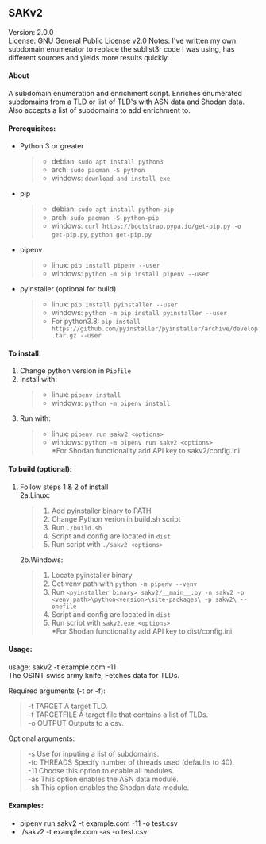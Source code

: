 ## SAKv2
Version: 2.0.0  
License: GNU General Public License v2.0
Notes: I've written my own subdomain enumerator to replace the sublist3r code I was using, has different sources and yields more results quickly. 

#### About
A subdomain enumeration and enrichment script. Enriches enumerated subdomains from a TLD or list of TLD's with ASN data and Shodan data. Also accepts a list of subdomains to add enrichment to.

#### Prerequisites:
- Python 3 or greater
    > - debian: `sudo apt install python3`  
    > - arch: `sudo pacman -S python`  
    > - windows: `download and install exe`  
- pip
    > - debian: `sudo apt install python-pip`  
    > - arch: `sudo pacman -S python-pip`  
    > - windows: `curl https://bootstrap.pypa.io/get-pip.py -o get-pip.py`, `python get-pip.py`  
- pipenv
    > - linux: `pip install pipenv --user`  
    > - windows: `python -m pip install pipenv --user`  
- pyinstaller (optional for build)
    > - linux: `pip install pyinstaller --user`  
    > - windows: `python -m pip install pyinstaller --user`  
    > - For python3.8: `pip install https://github.com/pyinstaller/pyinstaller/archive/develop.tar.gz --user`  

#### To install: 
1. Change python version in `Pipfile`
2. Install with:
    > - linux: `pipenv install`  
    > - windows: `python -m pipenv install`  
3. Run with:
    > - linux:  `pipenv run sakv2 <options>`  
    > - windows: `python -m pipenv run sakv2 <options>`  
*For Shodan functionality add API key to sakv2/config.ini

#### To build (optional):
1. Follow steps 1 & 2 of install  
    2a.Linux:  
    > 1. Add pyinstaller binary to PATH  
    > 2. Change Python verion in build.sh script  
    > 3. Run `./build.sh`   
    > 4. Script and config are located in `dist`   
    > 5. Run script with `./sakv2 <options>`  

    2b.Windows:  
    > 1. Locate pyinstaller binary  
    > 2. Get venv path with `python -m pipenv --venv`  
    > 3. Run `<pyinstaller binary> sakv2/__main__.py -n sakv2 -p <venv path>\python<version>\site-packages\ -p sakv2\ --onefile` 
    > 4. Script and config are located in `dist`  
    > 5. Run script with `sakv2.exe <options>`  
*For Shodan functionality add API key to dist/config.ini  

#### Usage:
usage: sakv2 -t example.com -11  
The OSINT swiss army knife, Fetches data for TLDs. 

Required arguments (-t or -f):  
>  -t TARGET      A target TLD.  
>  -f TARGETFILE  A target file that contains a list of TLDs.  
>  -o OUTPUT      Outputs to a csv.  

Optional arguments:  
>  -s             Use for inputing a list of subdomains.  
>  -td THREADS    Specify number of threads used (defaults to 40).  
>  -11            Choose this option to enable all modules.  
>  -as            This option enables the ASN data module.  
>  -sh            This option enables the Shodan data module.  

#### Examples:
- pipenv run sakv2 -t example.com -11 -o test.csv
- ./sakv2 -t example.com -as -o test.csv
